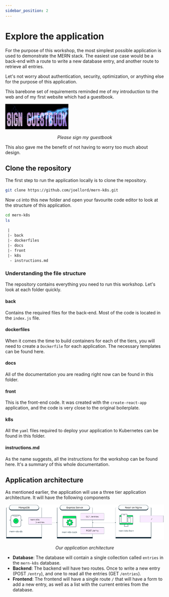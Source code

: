 ```yaml
---
sidebar_position: 2
---
```

# Explore the application

For the purpose of this workshop, the most simplest possible application is used to demonstrate the MERN stack. The easiest use case would be a back-end with a route to write a new database entry, and another route to retrieve all entries. 

Let's not worry about authentication, security, optimization, or anything else for the purpose of this application.

This barebone set of requirements reminded me of my introduction to the web and of my first website which had a guestbook.

![Sign My Guestbook animated image](/img/application/signguestbook.gif#center)
_<div align="center">Please sign my guestbook</div>_

This also gave me the benefit of not having to worry too much about design.

## Clone the repository

The first step to run the application locally is to clone the repository.

```bash
git clone https://github.com/joellord/mern-k8s.git
```

Now `cd` into this new folder and open your favourite code editor to look at the structure of this application.

```bash
cd mern-k8s
ls
```

```
 |
 |- back
 |- dockerfiles
 |- docs
 |- front
 |- k8s
  - instructions.md
```

### Understanding the file structure

The repository contains everything you need to run this workshop. Let's look at each folder quickly.

#### back
Contains the required files for the back-end. Most of the code is located in the `index.js` file.

#### dockerfiles
When it comes the time to build containers for each of the tiers, you will need to create a `Dockerfile` for each application. The necessary templates can be found here.

#### docs
All of the documentation you are reading right now can be found in this folder.

#### front
This is the front-end code. It was created with the `create-react-app` application, and the code is very close to the original boilerplate.

#### k8s 
All the `yaml` files required to deploy your application to Kubernetes can be found in this folder.

#### instructions.md
As the name suggests, all the instructions for the workshop can be found here. It's a summary of this whole documentation.

## Application architecture
As mentioned earlier, the application will use a three tier application architecture. It will have the following components

![Application Architecture](/img/application/architecture.png#center)
_<div align="center">Our application architecture</div>_

* **Database**: The database will contain a single collection called `entries` in the `mern-k8s` database.
* **Backend**: The backend will have two routes. Once to write a new entry (POST `/entry`), and one to read all the entries (GET `/entries`).
* **Frontend**: The frontend will have a single route `/` that will have a form to add a new entry, as well as a list with the current entries from the database.